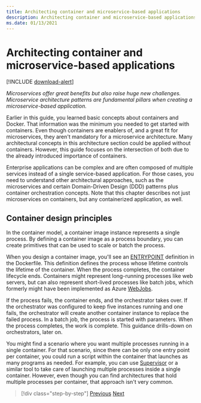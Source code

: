 ```yaml
---
title: Architecting container and microservice-based applications
description: Architecting container and microservice-based applications is no small feat and shouldn't be taken lightly. Learn the core concepts in this chapter.
ms.date: 01/13/2021
---
```

# Architecting container and microservice-based applications

[!INCLUDE [download-alert](..//includes/download-alert.md)]

*Microservices offer great benefits but also raise huge new challenges. Microservice architecture patterns are fundamental pillars when creating a microservice-based application.*

Earlier in this guide, you learned basic concepts about containers and Docker. That information was the minimum you needed to get started with containers. Even though containers are enablers of, and a great fit for microservices, they aren't mandatory for a microservice architecture. Many architectural concepts in this architecture section could be applied without containers. However, this guide focuses on the intersection of both due to the already introduced importance of containers.

Enterprise applications can be complex and are often composed of multiple services instead of a single service-based application. For those cases, you need to understand other architectural approaches, such as the microservices and certain Domain-Driven Design (DDD) patterns plus container orchestration concepts. Note that this chapter describes not just microservices on containers, but any containerized application, as well.

## Container design principles

In the container model, a container image instance represents a single process. By defining a container image as a process boundary, you can create primitives that can be used to scale or batch the process.

When you design a container image, you'll see an [ENTRYPOINT](https://docs.docker.com/engine/reference/builder/#entrypoint) definition in the Dockerfile. This definition defines the process whose lifetime controls the lifetime of the container. When the process completes, the container lifecycle ends. Containers might represent long-running processes like web servers, but can also represent short-lived processes like batch jobs, which formerly might have been implemented as Azure [WebJobs](https://github.com/Azure/azure-webjobs-sdk/wiki).

If the process fails, the container ends, and the orchestrator takes over. If the orchestrator was configured to keep five instances running and one fails, the orchestrator will create another container instance to replace the failed process. In a batch job, the process is started with parameters. When the process completes, the work is complete. This guidance drills-down on orchestrators, later on.

You might find a scenario where you want multiple processes running in a single container. For that scenario, since there can be only one entry point per container, you could run a script within the container that launches as many programs as needed. For example, you can use [Supervisor](http://supervisord.org/) or a similar tool to take care of launching multiple processes inside a single container. However, even though you can find architectures that hold multiple processes per container, that approach isn't very common.

>[!div class="step-by-step"]
>[Previous](../net-core-net-framework-containers/official-net-docker-images.md)
>[Next](containerize-monolithic-applications.md)

